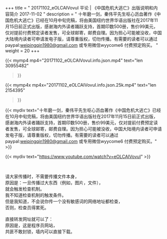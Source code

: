 +++
title = " 20171102_eOLCAIVovuI 平论 | 《中国危机大逃亡》出版说明和内容简介 2017-11-02 "
description = " 十年磨一剑，秦伟平先生呕心沥血著作《中国危机大逃亡》已经在10月中旬完稿，将由美国纽约世界华语出版社在2017年11月15日前正式出版，感谢海内外读者踊跃支持，首期印数500册，售价99美元，仅对提前付费预定读者发售，可全球邮寄，邮费自理。因为担心可能被没收，中国大陆境内读者可申请发电子版，请尊重版权，切勿传播。有需要的读者可以通过paypal:weipingqin1980@gmail.com 或专用微信wyycome6 付费预定购买。 "
weight = 20
+++

{{< mymp4 mp4="20171102_eOLCAIVovuI.info.json.mp4" 
text="len 30955482"
>}}

{{< mymp4x  mp4x="20171102_eOLCAIVovuI.info.json.25k.mp4"
text="len 2154395"
>}}


{{< mydiv text="十年磨一剑，秦伟平先生呕心沥血著作《中国危机大逃亡》已经在10月中旬完稿，将由美国纽约世界华语出版社在2017年11月15日前正式出版，感谢海内外读者踊跃支持，首期印数500册，售价99美元，仅对提前付费预定读者发售，可全球邮寄，邮费自理。因为担心可能被没收，中国大陆境内读者可申请发电子版，请尊重版权，切勿传播。有需要的读者可以通过paypal:weipingqin1980@gmail.com 或专用微信wyycome6 付费预定购买。" >}}
<br>

{{< mydiv text="https://www.youtube.com/watch?v=eOLCAIVovuI" >}}


<br>

请大家传播时，不需要传播文件本身，<br>
原因是：一旦传播过大东西（例如，图片，文件），<br>
就会触发检查机制。<br>
我不知道检查机制的触发条件。<br>
但是我知道，不会说你传一个没有敏感词的网络地址都检查，<br>
否则，检查员得累死。<br><br>
直接转发网址就可以了：<br>
原因是，这是程序员网站，<br>
共匪不敢封锁，墙内可以直接下载。


